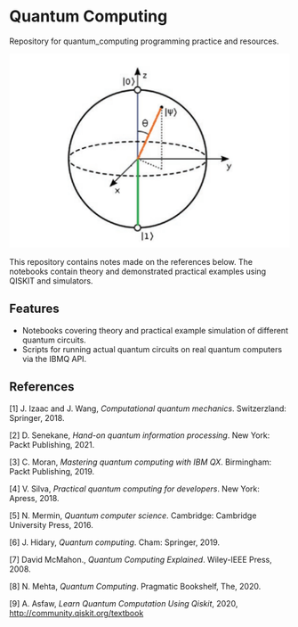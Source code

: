 # Quantum Computing

Repository for quantum_computing programming practice and resources.

![image](md_images/bloch_sphere.png)

This repository contains notes made on the references below. The notebooks contain theory and demonstrated practical examples using QISKIT and simulators.

## Features

- Notebooks covering theory and practical example simulation of different quantum circuits.
- Scripts for running actual quantum circuits on real quantum computers via the IBMQ API.

## References

[1] J. Izaac and J. Wang, _Computational quantum mechanics_. Switzerzland: Springer, 2018.

[2] D. Senekane, _Hand-on quantum information processing_. New York: Packt Publishing, 2021.

[3] C. Moran, _Mastering quantum computing with IBM QX_. Birmingham: Packt Publishing, 2019.

[4] V. Silva, _Practical quantum computing for developers_. New York: Apress, 2018.

[5] N. Mermin, _Quantum computer science_. Cambridge: Cambridge University Press, 2016.

[6] J. Hidary, _Quantum computing_. Cham: Springer, 2019.

[7] David McMahon., _Quantum Computing Explained_. Wiley-IEEE Press, 2008.

[8] N. Mehta, _Quantum Computing_. Pragmatic Bookshelf, The, 2020.

[9] A. Asfaw, _Learn Quantum Computation Using Qiskit_, 2020, http://community.qiskit.org/textbook
